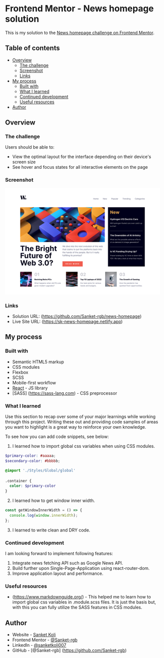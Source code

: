 # Frontend Mentor - News homepage solution

This is my solution to the [News homepage challenge on Frontend Mentor](https://www.frontendmentor.io/challenges/news-homepage-H6SWTa1MFl).

## Table of contents

- [Overview](#overview)
  - [The challenge](#the-challenge)
  - [Screenshot](#screenshot)
  - [Links](#links)
- [My process](#my-process)
  - [Built with](#built-with)
  - [What I learned](#what-i-learned)
  - [Continued development](#continued-development)
  - [Useful resources](#useful-resources)
- [Author](#author)

## Overview

### The challenge

Users should be able to:

- View the optimal layout for the interface depending on their device's screen size
- See hover and focus states for all interactive elements on the page

### Screenshot

![](./public/assets/images/screenshot/screenshot.jpg)

### Links

- Solution URL: (https://github.com/Sanket-rgb/news-homepage)
- Live Site URL: (https://sk-news-homepage.netlify.app)

## My process

### Built with

- Semantic HTML5 markup
- CSS modules
- Flexbox
- SCSS
- Mobile-first workflow
- [React](https://reactjs.org/) - JS library
- [SASS] (https://sass-lang.com) - CSS preprocessor

### What I learned

Use this section to recap over some of your major learnings while working through this project. Writing these out and providing code samples of areas you want to highlight is a great way to reinforce your own knowledge.

To see how you can add code snippets, see below:

1. I learned how to import global css variables when using CSS modules.

<!-- Declare Global variables -->

```_global.scss
$primary-color: #aaaaa;
$secondary-color: #bbbbb;
```

<!-- Import Global variables-->

```example.module.scss
@import './Styles/Global/global'

.container {
  color: $primary-color
}
```

2. I learned how to get window inner width.

```js
const getWindowInnerWidth = () => {
  console.log(window.innerWidth);
};
```

3. I learned to write clean and DRY code.

### Continued development

I am looking forward to implement following features:

1. Integrate news fetching API such as Google News API.
2. Build further upon Single-Page-Application using react-router-dom.
3. Improve application layout and performance.

### Useful resources

- (https://www.markdownguide.org/) - This helped me to learn how to import global css variables in .module.scss files. It is just the basis but, with this you can fully utilize the SASS features in CSS modules.

## Author

- Website - [Sanket Koli](https://www.your-site.com)
- Frontend Mentor - [@Sanket-rgb](https://www.frontendmentor.io/profile/Sanket-rgb)
- LinkedIn - [@sanketkoli007](https://www.linkedin.com/in/sanketkoli007/)
- GitHub - [@Sanket-rgb] (https://github.com/Sanket-rgb)
